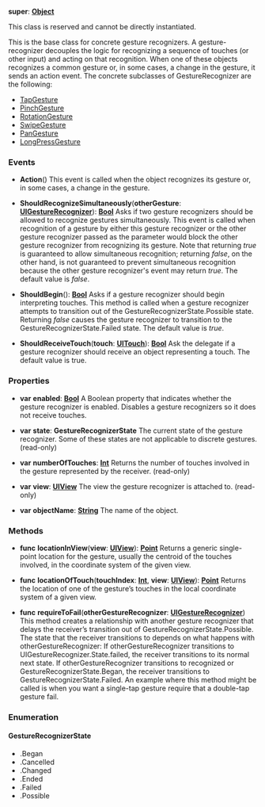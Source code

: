 **super**: **[Object](Object.md)**

This class is reserved and cannot be directly instantiated.

This is the base class for concrete gesture recognizers. A gesture-recognizer decouples the logic for recognizing a sequence of touches (or other input) and acting on that recognition. When one of these objects recognizes a common gesture or, in some cases, a change in the gesture, it sends an action event. The concrete subclasses of GestureRecognizer are the following: <ul><li><a href="./TapGesture.html">TapGesture</a></li><li><a href="./PinchGesture.html">PinchGesture</a></li><li><a href="./RotationGesture.html">RotationGesture</a></li><li><a href="./SwipeGesture.html">SwipeGesture</a></li><li><a href="./PanGesture.html">PanGesture</a></li><li><a href="./LongPressGesture.html">LongPressGesture</a></li></ul>

### Events

* **Action**()
This event is called when the object recognizes its gesture or, in some cases, a change in the gesture.

* **ShouldRecognizeSimultaneously**(**otherGesture**: **[UIGestureRecognizer](UIGestureRecognizer.md)**): <strong>[Bool](../gravity/types.md)</strong> 
Asks if two gesture recognizers should be allowed to recognize gestures simultaneously. This event is called when recognition of a gesture by either this gesture recognizer or the other gesture recognizer passed as the parameter would block the other gesture recognizer from recognizing its gesture. Note that returning <i>true</i> is guaranteed to allow simultaneous recognition; returning <i>false</i>, on the other hand, is not guaranteed to prevent simultaneous recognition because the other gesture recognizer's event may return <i>true</i>. The default value is <i>false</i>.

* **ShouldBegin**(): <strong>[Bool](../gravity/types.md)</strong> 
Asks if a gesture recognizer should begin interpreting touches. This method is called when a gesture recognizer attempts to transition out of the GestureRecognizerState.Possible state. Returning <i>false</i> causes the gesture recognizer to transition to the GestureRecognizerState.Failed state. The default value is <i>true</i>.

* **ShouldReceiveTouch**(**touch**: **[UITouch](UITouch.md)**): <strong>[Bool](../gravity/types.md)</strong> 
Ask the delegate if a gesture recognizer should receive an object representing a touch. The default value is true.



### Properties

* **var** **enabled**: **[Bool](../gravity/types.md)**
A Boolean property that indicates whether the gesture recognizer is enabled. Disables a gesture recognizers so it does not receive touches.

* **var** **state**: **GestureRecognizerState**
The current state of the gesture recognizer. Some of these states are not applicable to discrete gestures. \(read-only\)

* **var** **numberOfTouches**: **[Int](../gravity/types.md)**
Returns the number of touches involved in the gesture represented by the receiver. \(read-only\)

* **var** **view**: **[UIView](UIView.md)**
The view the gesture recognizer is attached to. \(read-only\)

* **var** **objectName**: **[String](../gravity/types.md)**
The name of the object.



### Methods

* **func** **locationInView**(**view**: **[UIView](UIView.md)**): <strong>[Point](Point.md)</strong> 
Returns a generic single-point location for the gesture, usually the centroid of the touches involved, in the coordinate system of the given view.

* **func** **locationOfTouch**(**touchIndex**: **[Int](../gravity/types.md)**, **view**: **[UIView](UIView.md)**): <strong>[Point](Point.md)</strong> 
Returns the location of one of the gesture’s touches in the local coordinate system of a given view.

* **func** **requireToFail**(**otherGestureRecognizer**: **[UIGestureRecognizer](UIGestureRecognizer.md)**)
This method creates a relationship with another gesture recognizer that delays the receiver’s transition out of GestureRecognizerState.Possible. The state that the receiver transitions to depends on what happens with otherGestureRecognizer: If otherGestureRecognizer transitions to UIGestureRecognizer.State.failed, the receiver transitions to its normal next state. If otherGestureRecognizer transitions to recognized or GestureRecognizerState.Began, the receiver transitions to GestureRecognizerState.Failed.  An example where this method might be called is when you want a single-tap gesture require that a double-tap gesture fail.





### Enumeration

#### GestureRecognizerState
 * .Began
 * .Cancelled
 * .Changed
 * .Ended
 * .Failed
 * .Possible



